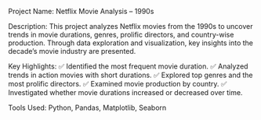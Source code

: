 Project Name: Netflix Movie Analysis – 1990s

Description:
This project analyzes Netflix movies from the 1990s to uncover trends in movie durations, genres, prolific directors, and country-wise production. Through data exploration and visualization, key insights into the decade’s movie industry are presented.

Key Highlights:
✅ Identified the most frequent movie duration.
✅ Analyzed trends in action movies with short durations.
✅ Explored top genres and the most prolific directors.
✅ Examined movie production by country.
✅ Investigated whether movie durations increased or decreased over time.

Tools Used: Python, Pandas, Matplotlib, Seaborn
